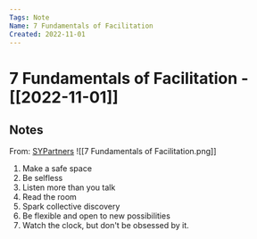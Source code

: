 ```yaml
---
Tags: Note
Name: 7 Fundamentals of Facilitation
Created: 2022-11-01
---
```

# 7 Fundamentals of Facilitation - [[2022-11-01]]
## Notes
From: [SYPartners](https://tools.sypartners.com/project/7-fundamentals-of-facilitation/?utm_source=pocket_mylist)
![[7 Fundamentals of Facilitation.png]]

1. Make a safe space
2. Be selfless
3. Listen more than you talk
4. Read the room
5. Spark collective discovery
6. Be flexible and open to new possibilities
7. Watch the clock, but don't be obsessed by it.